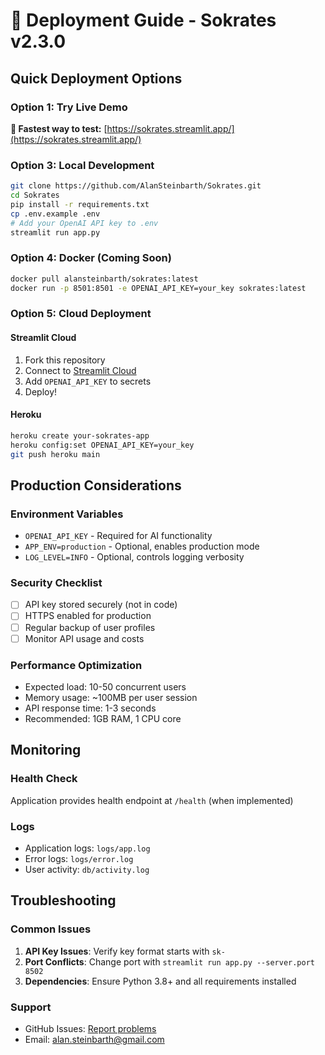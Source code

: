 # 🚀 Deployment Guide - Sokrates v2.3.0

## Quick Deployment Options

### Option 1: Try Live Demo
**🚀 Fastest way to test:** [https://sokrates.streamlit.app/](https://sokrates.streamlit.app/)

### Option 3: Local Development
```bash
git clone https://github.com/AlanSteinbarth/Sokrates.git
cd Sokrates
pip install -r requirements.txt
cp .env.example .env
# Add your OpenAI API key to .env
streamlit run app.py
```

### Option 4: Docker (Coming Soon)
```bash
docker pull alansteinbarth/sokrates:latest
docker run -p 8501:8501 -e OPENAI_API_KEY=your_key sokrates:latest
```

### Option 5: Cloud Deployment

#### Streamlit Cloud
1. Fork this repository
2. Connect to [Streamlit Cloud](https://streamlit.io/cloud)
3. Add `OPENAI_API_KEY` to secrets
4. Deploy!

#### Heroku
```bash
heroku create your-sokrates-app
heroku config:set OPENAI_API_KEY=your_key
git push heroku main
```

## Production Considerations

### Environment Variables
- `OPENAI_API_KEY` - Required for AI functionality
- `APP_ENV=production` - Optional, enables production mode
- `LOG_LEVEL=INFO` - Optional, controls logging verbosity

### Security Checklist
- [ ] API key stored securely (not in code)
- [ ] HTTPS enabled for production
- [ ] Regular backup of user profiles
- [ ] Monitor API usage and costs

### Performance Optimization
- Expected load: 10-50 concurrent users
- Memory usage: ~100MB per user session
- API response time: 1-3 seconds
- Recommended: 1GB RAM, 1 CPU core

## Monitoring

### Health Check
Application provides health endpoint at `/health` (when implemented)

### Logs
- Application logs: `logs/app.log`
- Error logs: `logs/error.log`
- User activity: `db/activity.log`

## Troubleshooting

### Common Issues
1. **API Key Issues**: Verify key format starts with `sk-`
2. **Port Conflicts**: Change port with `streamlit run app.py --server.port 8502`
3. **Dependencies**: Ensure Python 3.8+ and all requirements installed

### Support
- GitHub Issues: [Report problems](https://github.com/AlanSteinbarth/Sokrates/issues)
- Email: alan.steinbarth@gmail.com
